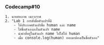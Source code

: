 ### Codecamp#10
    1. นายสหภาพ เนาวะราช
    2. "Lab 1 การตั้งชื่อตัวแปรที่ดี
        - ให้ประกาศตัวแปรชื่อ human และ name
        - ใส่ชื่อตัวเองลงในตัวแปร name
        - นำค่าที่อยู่ในตัวแปร name ไปใส่ให้ human 
        - เมื่อ console.log(human) ออกมาต้องเป็นชื่อตัวเอง"